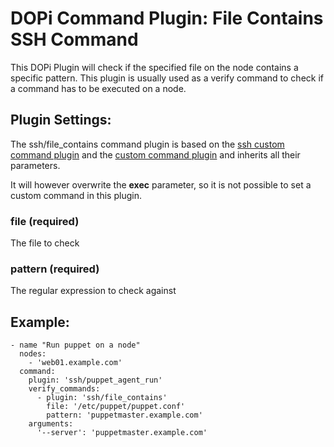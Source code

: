 # DOPi Command Plugin: File Contains SSH Command

This DOPi Plugin will check if the specified file on the node contains a
specific pattern. This plugin is usually used as a verify command to check
if a command has to be executed on a node.

## Plugin Settings:

The ssh/file_contains command plugin is based on the
[ssh custom command plugin](doc/plugins/ssh/custom.md) and the
[custom command plugin](doc/plugins/custom.md) and inherits all their
parameters.

It will however overwrite the **exec** parameter, so it is not possible to
set a custom command in this plugin.

### file (required)

The file to check

### pattern (required)

The regular expression to check against

## Example:

    - name "Run puppet on a node"
      nodes:
        - 'web01.example.com'
      command:
        plugin: 'ssh/puppet_agent_run'
        verify_commands:
          - plugin: 'ssh/file_contains'
            file: '/etc/puppet/puppet.conf'
            pattern: 'puppetmaster.example.com'
        arguments:
          '--server': 'puppetmaster.example.com'
